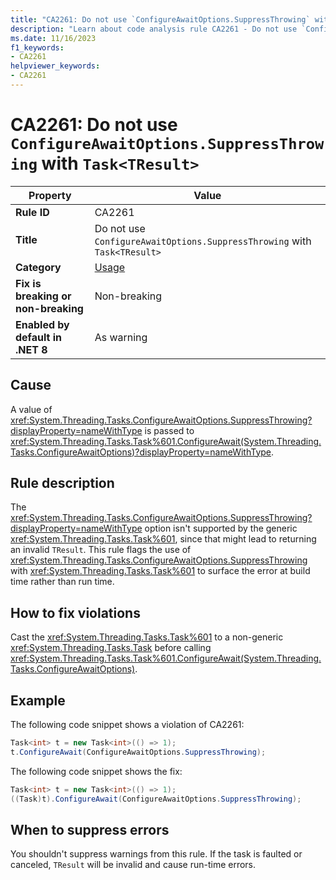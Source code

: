 ```yaml
---
title: "CA2261: Do not use `ConfigureAwaitOptions.SuppressThrowing` with `Task<TResult>`"
description: "Learn about code analysis rule CA2261 - Do not use `ConfigureAwaitOptions.SuppressThrowing` with `Task<TResult>`"
ms.date: 11/16/2023
f1_keywords:
- CA2261
helpviewer_keywords:
- CA2261
---
```

# CA2261: Do not use `ConfigureAwaitOptions.SuppressThrowing` with `Task<TResult>`

| Property                            | Value                                       |
|-------------------------------------|---------------------------------------------|
| **Rule ID**                         | CA2261                                      |
| **Title**                           | Do not use `ConfigureAwaitOptions.SuppressThrowing` with `Task<TResult>` |
| **Category**                        | [Usage](usage-warnings.md)                  |
| **Fix is breaking or non-breaking** | Non-breaking                                |
| **Enabled by default in .NET 8**    | As warning                                  |

## Cause

A value of <xref:System.Threading.Tasks.ConfigureAwaitOptions.SuppressThrowing?displayProperty=nameWithType> is passed to <xref:System.Threading.Tasks.Task%601.ConfigureAwait(System.Threading.Tasks.ConfigureAwaitOptions)?displayProperty=nameWithType>.

## Rule description

The <xref:System.Threading.Tasks.ConfigureAwaitOptions.SuppressThrowing?displayProperty=nameWithType> option isn't supported by the generic <xref:System.Threading.Tasks.Task%601>, since that might lead to returning an invalid `TResult`. This rule flags the use of <xref:System.Threading.Tasks.ConfigureAwaitOptions.SuppressThrowing> with <xref:System.Threading.Tasks.Task%601> to surface the error at build time rather than run time.

## How to fix violations

Cast the <xref:System.Threading.Tasks.Task%601> to a non-generic <xref:System.Threading.Tasks.Task> before calling <xref:System.Threading.Tasks.Task%601.ConfigureAwait(System.Threading.Tasks.ConfigureAwaitOptions)>.

## Example

The following code snippet shows a violation of CA2261:

```csharp
Task<int> t = new Task<int>(() => 1);
t.ConfigureAwait(ConfigureAwaitOptions.SuppressThrowing);
```

The following code snippet shows the fix:

```csharp
Task<int> t = new Task<int>(() => 1);
((Task)t).ConfigureAwait(ConfigureAwaitOptions.SuppressThrowing);
```

## When to suppress errors

You shouldn't suppress warnings from this rule. If the task is faulted or canceled, `TResult` will be invalid and cause run-time errors.
